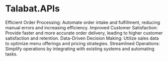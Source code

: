 # Talabat.APIs 
Efficient Order Processing: Automate order intake and fulfillment, reducing manual errors and increasing efficiency.
Improved Customer Satisfaction: Provide faster and more accurate order delivery, leading to higher customer satisfaction and retention.
Data-Driven Decision Making: Utilize sales data to optimize menu offerings and pricing strategies.
Streamlined Operations: Simplify operations by integrating with existing systems and automating tasks.
